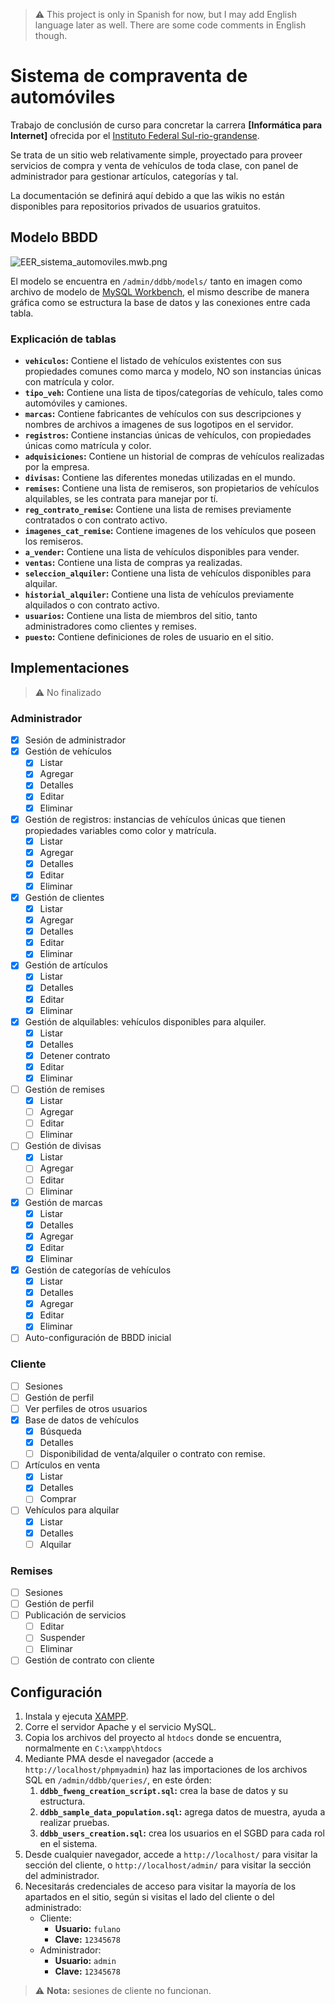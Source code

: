> :warning: This project is only in Spanish for now, but I may add English language later as well. There are some code comments in English though.

# Sistema de compraventa de automóviles

Trabajo de conclusión de curso para concretar la carrera **[Informática para Internet]** ofrecida por el [Instituto Federal Sul-rio-grandense](http://www.ifsul.edu.br).

Se trata de un sitio web relativamente simple, proyectado para proveer servicios de compra y venta de vehículos de toda clase, con panel de administrador para gestionar artículos, categorías y tal.

La documentación se definirá aquí debido a que las wikis no están disponibles para repositorios privados de usuarios gratuitos.

## Modelo BBDD

![EER_sistema_automoviles.mwb.png](admin/ddbb/model/EER_sistema_automoviles.mwb.png?raw=true)

El modelo se encuentra en `/admin/ddbb/models/` tanto en imagen como archivo de modelo de [MySQL Workbench](https://www.mysql.com/products/workbench/), el mismo describe de manera gráfica como se estructura la base de datos y las conexiones entre cada tabla.

### Explicación de tablas

* **`vehiculos`:** Contiene el listado de vehículos existentes con sus propiedades comunes como marca y modelo, NO son instancias únicas con matrícula y color.
* **`tipo_veh`:** Contiene una lista de tipos/categorías de vehículo, tales como automóviles y camiones.
* **`marcas`:** Contiene fabricantes de vehículos con sus descripciones y nombres de archivos a imagenes de sus logotipos en el servidor.
* **`registros`:** Contiene instancias únicas de vehículos, con propiedades únicas como matrícula y color.
* **`adquisiciones`:** Contiene un historial de compras de vehículos realizadas por la empresa.
* **`divisas`:** Contiene las diferentes monedas utilizadas en el mundo.
* **`remises`:** Contiene una lista de remiseros, son propietarios de vehículos alquilables, se les contrata para manejar por tí.
* **`reg_contrato_remise`:** Contiene una lista de remises previamente contratados o con contrato activo.
* **`imagenes_cat_remise`:** Contiene imagenes de los vehículos que poseen los remiseros.
* **`a_vender`:** Contiene una lista de vehículos disponibles para vender.
* **`ventas`:** Contiene una lista de compras ya realizadas.
* **`seleccion_alquiler`:** Contiene una lista de vehículos disponibles para alquilar.
* **`historial_alquiler`:** Contiene una lista de vehículos previamente alquilados o con contrato activo.
* **`usuarios`:** Contiene una lista de miembros del sitio, tanto administradores como clientes y remises.
* **`puesto`:** Contiene definiciones de roles de usuario en el sitio.

## Implementaciones

> :warning: No finalizado

### Administrador

 - [X] Sesión de administrador
 - [X] Gestión de vehículos
   - [X] Listar
   - [X] Agregar
   - [X] Detalles
   - [X] Editar
   - [X] Eliminar
 - [X] Gestión de registros: instancias de vehículos únicas que tienen propiedades variables como color y matrícula.
   - [X] Listar
   - [X] Agregar
   - [X] Detalles
   - [X] Editar
   - [X] Eliminar
 - [X] Gestión de clientes
   - [X] Listar
   - [X] Agregar
   - [X] Detalles
   - [X] Editar
   - [X] Eliminar
 - [X] Gestión de artículos
   - [X] Listar
   - [X] Detalles
   - [X] Editar
   - [X] Eliminar
 - [X] Gestión de alquilables: vehículos disponibles para alquiler.
   - [X] Listar
   - [X] Detalles
   - [X] Detener contrato
   - [X] Editar
   - [X] Eliminar
 - [ ] Gestión de remises
   - [X] Listar
   - [ ] Agregar
   - [ ] Editar
   - [ ] Eliminar
 - [ ] Gestión de divisas
   - [X] Listar
   - [ ] Agregar
   - [ ] Editar
   - [ ] Eliminar
 - [X] Gestión de marcas
   - [X] Listar
   - [X] Detalles
   - [X] Agregar
   - [X] Editar
   - [X] Eliminar
 - [X] Gestión de categorías de vehículos
   - [X] Listar
   - [X] Detalles
   - [X] Agregar
   - [X] Editar
   - [X] Eliminar
 - [ ] Auto-configuración de BBDD inicial

### Cliente

 - [ ] Sesiones
 - [ ] Gestión de perfil
 - [ ] Ver perfiles de otros usuarios
 - [X] Base de datos de vehículos
   - [X] Búsqueda
   - [X] Detalles
   - [ ] Disponibilidad de venta/alquiler o contrato con remise.
 - [ ] Artículos en venta
   - [X] Listar
   - [X] Detalles
   - [ ] Comprar
 - [ ] Vehículos para alquilar
   - [X] Listar
   - [X] Detalles
   - [ ] Alquilar

### Remises

 - [ ] Sesiones
 - [ ] Gestión de perfil
 - [ ] Publicación de servicios
   - [ ] Editar
   - [ ] Suspender
   - [ ] Eliminar
 - [ ] Gestión de contrato con cliente

## Configuración

1) Instala y ejecuta [XAMPP](https://www.apachefriends.org/download.html).
2) Corre el servidor Apache y el servicio MySQL.
3) Copia los archivos del proyecto al `htdocs` donde se encuentra, normalmente en `C:\xampp\htdocs`
4) Mediante PMA desde el navegador (accede a `http://localhost/phpmyadmin`) haz las importaciones de los archivos SQL en `/admin/ddbb/queries/`, en este órden:
    1) **`ddbb_fweng_creation_script.sql`:** crea la base de datos y su estructura.
    2) **`ddbb_sample_data_population.sql`:** agrega datos de muestra, ayuda a realizar pruebas.
    3) **`ddbb_users_creation.sql`:** crea los usuarios en el SGBD para cada rol en el sistema.
5) Desde cualquier navegador, accede a `http://localhost/` para visitar la sección del cliente, o `http://localhost/admin/` para visitar la sección del administrador.
6) Necesitarás credenciales de acceso para visitar la mayoría de los apartados en el sitio, según si visitas el lado del cliente o del administrado:
    * Cliente:
        * **Usuario:** `fulano`
        * **Clave:** `12345678`
    * Administrador:
        * **Usuario:** `admin`
        * **Clave:** `12345678`

> :warning: **Nota:** sesiones de cliente no funcionan.